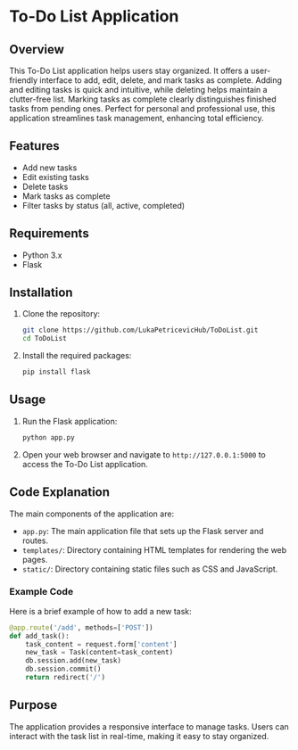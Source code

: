 # To-Do List Application

## Overview
This To-Do List application helps users stay organized. It offers a user-friendly interface to add, edit, delete, and mark tasks as complete.
Adding and editing tasks is quick and intuitive, while deleting helps maintain a clutter-free list. Marking tasks as complete clearly distinguishes 
finished tasks from pending ones. Perfect for personal and professional use, this application streamlines task management, enhancing total efficiency.
## Features
- Add new tasks
- Edit existing tasks
- Delete tasks
- Mark tasks as complete
- Filter tasks by status (all, active, completed)

## Requirements
- Python 3.x
- Flask

## Installation
1. Clone the repository:
    ```bash
    git clone https://github.com/LukaPetricevicHub/ToDoList.git
    cd ToDoList
    ```
2. Install the required packages:
    ```bash
    pip install flask
    ```

## Usage
1. Run the Flask application:
    ```bash
    python app.py
    ```
2. Open your web browser and navigate to `http://127.0.0.1:5000` to access the To-Do List application.

## Code Explanation
The main components of the application are:

- `app.py`: The main application file that sets up the Flask server and routes.
- `templates/`: Directory containing HTML templates for rendering the web pages.
- `static/`: Directory containing static files such as CSS and JavaScript.

### Example Code
Here is a brief example of how to add a new task:
```python
@app.route('/add', methods=['POST'])
def add_task():
    task_content = request.form['content']
    new_task = Task(content=task_content)
    db.session.add(new_task)
    db.session.commit()
    return redirect('/')
```

## Purpose
The application provides a responsive interface to manage tasks. Users can interact with the task list in real-time, making it easy to stay organized.
